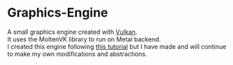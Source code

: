 # Graphics-Engine

A small graphics engine created with [Vulkan](https://www.vulkan.org/).\
It uses the MoltenVK library to run on Metal backend.\
I created this engine following [this tutorial](https://vulkan-tutorial.com/) but I have made and will continue to make my own modifications and abstractions.
